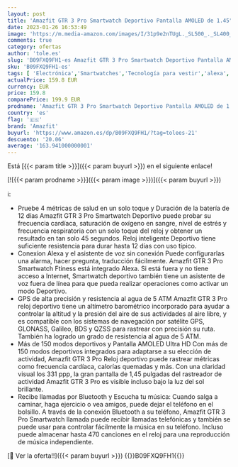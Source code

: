 ```yaml
---
layout: post
title: 'Amazfit GTR 3 Pro Smartwatch Deportivo Pantalla AMOLED de 1.45" Frecuencia Cardíaca Sueño Estrés Monitorización de SpO2 150+ Modos Deportivo GPS Bluetooth Llamadas Alexa'
date: 2023-01-26 16:53:49
image: 'https://m.media-amazon.com/images/I/31p9e2nTUgL._SL500_._SL400_.jpg'
comments: true
category: ofertas
author: 'tole.es'
slug: 'B09FXQ9FH1-es Amazfit GTR 3 Pro Smartwatch Deportivo Pantalla AMOLED de...'
sku: 'B09FXQ9FH1-es'
tags: [ 'Electrónica','Smartwatches','Tecnología para vestir','alexa','amazfit','🇪🇸', ]
actualPrice: 159.8 EUR
currency: EUR
price: 159.8
comparePrice: 199.9 EUR
prodname: 'Amazfit GTR 3 Pro Smartwatch Deportivo Pantalla AMOLED de 1.45" Frecuencia Cardíaca Sueño Estrés Monitorización de SpO2 150+ Modos Deportivo GPS Bluetooth Llamadas Alexa'
country: 'es'
flag: '🇪🇸'
brand: 'Amazfit'
buyurl: 'https://www.amazon.es/dp/B09FXQ9FH1/?tag=tolees-21'
descuento: '20.06'
average: '163.941000000001'
---
```


Está [{{< param title >}}]({{< param buyurl >}}) en el siguiente enlace!

[![{{< param prodname >}}]({{< param image >}})]({{< param buyurl >}})

ℹ️:

- Pruebe 4 métricas de salud en un solo toque y Duración de la batería de 12 días Amazfit GTR 3 Pro Smartwatch Deportivo puede probar su frecuencia cardíaca, saturación de oxígeno en sangre, nivel de estrés y frecuencia respiratoria con un solo toque del reloj y obtener un resultado en tan solo 45 segundos. Reloj inteligente Deportivo tiene suficiente resistencia para durar hasta 12 días con uso típico.
- Conexíon Alexa y el asistente de voz sin conexión Puede configurarlas una alarma, hacer pregunta, traducción fácilmente. Amazfit GTR 3 Pro Smartwatch Ftiness está integrado Alexa. Si está fuera y no tiene acceso a Internet, Smartwatch deportivo también tiene un asistente de voz fuera de línea para que pueda realizar operaciones como activar un modo Deportivo.
- GPS de alta precisión y resistencia al agua de 5 ATM Amazfit GTR 3 Pro reloj deportivo tiene un altímetro barométrico incorporado para ayudar a controlar la altitud y la presión del aire de sus actividades al aire libre, y es compatible con los sistemas de navegación por satélite GPS, GLONASS, Galileo, BDS y QZSS para rastrear con precisión su ruta. También ha logrado un grado de resistencia al agua de 5 ATM.
- Más de 150 modos deportivos y Pantalla AMOLED Ultra HD Con más de 150 modos deportivos integrados para adaptarse a su elección de actividad, Amazfit GTR 3 Pro Reloj deportivo puede rastrear métricas como frecuencia cardíaca, calorías quemadas y más. Con una claridad visual los 331 ppp, la gran pantalla de 1,45 pulgadas del rastreador de actividad Amazfit GTR 3 Pro es visible incluso bajo la luz del sol brillante.
- Recibe llamadas por Bluetooth y Escucha tu música: Cuando salga a caminar, haga ejercicio o vea amigos, puede dejar el teléfono en el bolsillo. A través de la conexión Bluetooth a su teléfono, Amazfit GTR 3 Pro Smartwatch llamada puede recibir llamadas telefónicas y también se puede usar para controlar fácilmente la música en su teléfono. Incluso puede almacenar hasta 470 canciones en el reloj para una reproducción de música independiente.

[🛒 Ver la oferta!!]({{< param buyurl >}})
{{<world>}}B09FXQ9FH1{{</world>}}
